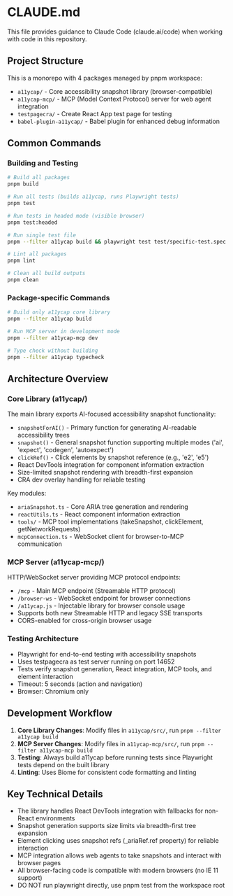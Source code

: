 # CLAUDE.md

This file provides guidance to Claude Code (claude.ai/code) when working with code in this repository.

## Project Structure

This is a monorepo with 4 packages managed by pnpm workspace:
- `a11ycap/` - Core accessibility snapshot library (browser-compatible)
- `a11ycap-mcp/` - MCP (Model Context Protocol) server for web agent integration
- `testpagecra/` - Create React App test page for testing
- `babel-plugin-a11ycap/` - Babel plugin for enhanced debug information

## Common Commands

### Building and Testing
```bash
# Build all packages
pnpm build

# Run all tests (builds a11ycap, runs Playwright tests)
pnpm test

# Run tests in headed mode (visible browser)
pnpm test:headed

# Run single test file
pnpm --filter a11ycap build && playwright test test/specific-test.spec.ts

# Lint all packages
pnpm lint

# Clean all build outputs
pnpm clean
```

### Package-specific Commands
```bash
# Build only a11ycap core library
pnpm --filter a11ycap build

# Run MCP server in development mode
pnpm --filter a11ycap-mcp dev

# Type check without building
pnpm --filter a11ycap typecheck
```

## Architecture Overview

### Core Library (a11ycap/)
The main library exports AI-focused accessibility snapshot functionality:
- `snapshotForAI()` - Primary function for generating AI-readable accessibility trees
- `snapshot()` - General snapshot function supporting multiple modes ('ai', 'expect', 'codegen', 'autoexpect')
- `clickRef()` - Click elements by snapshot reference (e.g., 'e2', 'e5')
- React DevTools integration for component information extraction
- Size-limited snapshot rendering with breadth-first expansion
- CRA dev overlay handling for reliable testing

Key modules:
- `ariaSnapshot.ts` - Core ARIA tree generation and rendering
- `reactUtils.ts` - React component information extraction
- `tools/` - MCP tool implementations (takeSnapshot, clickElement, getNetworkRequests)
- `mcpConnection.ts` - WebSocket client for browser-to-MCP communication

### MCP Server (a11ycap-mcp/)
HTTP/WebSocket server providing MCP protocol endpoints:
- `/mcp` - Main MCP endpoint (Streamable HTTP protocol)
- `/browser-ws` - WebSocket endpoint for browser connections
- `/a11ycap.js` - Injectable library for browser console usage
- Supports both new Streamable HTTP and legacy SSE transports
- CORS-enabled for cross-origin browser usage

### Testing Architecture
- Playwright for end-to-end testing with accessibility snapshots
- Uses testpagecra as test server running on port 14652
- Tests verify snapshot generation, React integration, MCP tools, and element interaction
- Timeout: 5 seconds (action and navigation)
- Browser: Chromium only

## Development Workflow

1. **Core Library Changes**: Modify files in `a11ycap/src/`, run `pnpm --filter a11ycap build`
2. **MCP Server Changes**: Modify files in `a11ycap-mcp/src/`, run `pnpm --filter a11ycap-mcp build`
3. **Testing**: Always build a11ycap before running tests since Playwright tests depend on the built library
4. **Linting**: Uses Biome for consistent code formatting and linting

## Key Technical Details

- The library handles React DevTools integration with fallbacks for non-React environments
- Snapshot generation supports size limits via breadth-first tree expansion
- Element clicking uses snapshot refs (_ariaRef.ref property) for reliable interaction
- MCP integration allows web agents to take snapshots and interact with browser pages
- All browser-facing code is compatible with modern browsers (no IE 11 support)
- DO NOT run playwright directly, use pnpm test from the workspace root